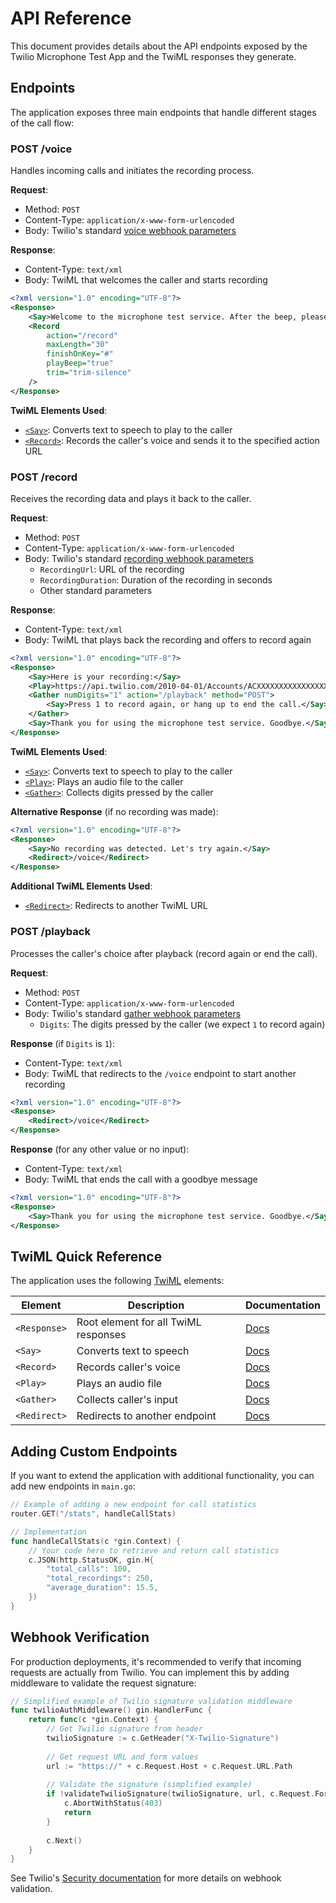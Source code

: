# API Reference

This document provides details about the API endpoints exposed by the Twilio Microphone Test App and the TwiML responses they generate.

## Endpoints

The application exposes three main endpoints that handle different stages of the call flow:

### POST /voice

Handles incoming calls and initiates the recording process.

**Request**:
- Method: `POST`
- Content-Type: `application/x-www-form-urlencoded`
- Body: Twilio's standard [voice webhook parameters](https://www.twilio.com/docs/voice/twiml/gather#attributes-action)

**Response**:
- Content-Type: `text/xml`
- Body: TwiML that welcomes the caller and starts recording

```xml
<?xml version="1.0" encoding="UTF-8"?>
<Response>
    <Say>Welcome to the microphone test service. After the beep, please speak to test your microphone. When finished, press the pound key.</Say>
    <Record
        action="/record"
        maxLength="30"
        finishOnKey="#"
        playBeep="true"
        trim="trim-silence"
    />
</Response>
```

**TwiML Elements Used**:
- [`<Say>`](https://www.twilio.com/docs/voice/twiml/say): Converts text to speech to play to the caller
- [`<Record>`](https://www.twilio.com/docs/voice/twiml/record): Records the caller's voice and sends it to the specified action URL

### POST /record

Receives the recording data and plays it back to the caller.

**Request**:
- Method: `POST`
- Content-Type: `application/x-www-form-urlencoded`
- Body: Twilio's standard [recording webhook parameters](https://www.twilio.com/docs/voice/twiml/record#attributes-action)
  - `RecordingUrl`: URL of the recording
  - `RecordingDuration`: Duration of the recording in seconds
  - Other standard parameters

**Response**:
- Content-Type: `text/xml`
- Body: TwiML that plays back the recording and offers to record again

```xml
<?xml version="1.0" encoding="UTF-8"?>
<Response>
    <Say>Here is your recording:</Say>
    <Play>https://api.twilio.com/2010-04-01/Accounts/ACXXXXXXXXXXXXXXXXXXXXXXXXXXXXXXXX/Recordings/REXXXXXXXXXXXXXXXXXXXXXXXXXXXXXXXX</Play>
    <Gather numDigits="1" action="/playback" method="POST">
        <Say>Press 1 to record again, or hang up to end the call.</Say>
    </Gather>
    <Say>Thank you for using the microphone test service. Goodbye.</Say>
</Response>
```

**TwiML Elements Used**:
- [`<Say>`](https://www.twilio.com/docs/voice/twiml/say): Converts text to speech to play to the caller
- [`<Play>`](https://www.twilio.com/docs/voice/twiml/play): Plays an audio file to the caller
- [`<Gather>`](https://www.twilio.com/docs/voice/twiml/gather): Collects digits pressed by the caller

**Alternative Response** (if no recording was made):
```xml
<?xml version="1.0" encoding="UTF-8"?>
<Response>
    <Say>No recording was detected. Let's try again.</Say>
    <Redirect>/voice</Redirect>
</Response>
```

**Additional TwiML Elements Used**:
- [`<Redirect>`](https://www.twilio.com/docs/voice/twiml/redirect): Redirects to another TwiML URL

### POST /playback

Processes the caller's choice after playback (record again or end the call).

**Request**:
- Method: `POST`
- Content-Type: `application/x-www-form-urlencoded`
- Body: Twilio's standard [gather webhook parameters](https://www.twilio.com/docs/voice/twiml/gather#attributes-action)
  - `Digits`: The digits pressed by the caller (we expect `1` to record again)

**Response** (if `Digits` is `1`):
- Content-Type: `text/xml`
- Body: TwiML that redirects to the `/voice` endpoint to start another recording

```xml
<?xml version="1.0" encoding="UTF-8"?>
<Response>
    <Redirect>/voice</Redirect>
</Response>
```

**Response** (for any other value or no input):
- Content-Type: `text/xml`
- Body: TwiML that ends the call with a goodbye message

```xml
<?xml version="1.0" encoding="UTF-8"?>
<Response>
    <Say>Thank you for using the microphone test service. Goodbye.</Say>
</Response>
```

## TwiML Quick Reference

The application uses the following [TwiML](https://www.twilio.com/docs/voice/twiml) elements:

| Element | Description | Documentation |
|---------|-------------|---------------|
| `<Response>` | Root element for all TwiML responses | [Docs](https://www.twilio.com/docs/voice/twiml) |
| `<Say>` | Converts text to speech | [Docs](https://www.twilio.com/docs/voice/twiml/say) |
| `<Record>` | Records caller's voice | [Docs](https://www.twilio.com/docs/voice/twiml/record) |
| `<Play>` | Plays an audio file | [Docs](https://www.twilio.com/docs/voice/twiml/play) |
| `<Gather>` | Collects caller's input | [Docs](https://www.twilio.com/docs/voice/twiml/gather) |
| `<Redirect>` | Redirects to another endpoint | [Docs](https://www.twilio.com/docs/voice/twiml/redirect) |

## Adding Custom Endpoints

If you want to extend the application with additional functionality, you can add new endpoints in `main.go`:

```go
// Example of adding a new endpoint for call statistics
router.GET("/stats", handleCallStats)

// Implementation
func handleCallStats(c *gin.Context) {
    // Your code here to retrieve and return call statistics
    c.JSON(http.StatusOK, gin.H{
        "total_calls": 100,
        "total_recordings": 250,
        "average_duration": 15.5,
    })
}
```

## Webhook Verification

For production deployments, it's recommended to verify that incoming requests are actually from Twilio. You can implement this by adding middleware to validate the request signature:

```go
// Simplified example of Twilio signature validation middleware
func twilioAuthMiddleware() gin.HandlerFunc {
    return func(c *gin.Context) {
        // Get Twilio signature from header
        twilioSignature := c.GetHeader("X-Twilio-Signature")
        
        // Get request URL and form values
        url := "https://" + c.Request.Host + c.Request.URL.Path
        
        // Validate the signature (simplified example)
        if !validateTwilioSignature(twilioSignature, url, c.Request.Form, os.Getenv("TWILIO_AUTH_TOKEN")) {
            c.AbortWithStatus(403)
            return
        }
        
        c.Next()
    }
}
```

See Twilio's [Security documentation](https://www.twilio.com/docs/usage/security) for more details on webhook validation.